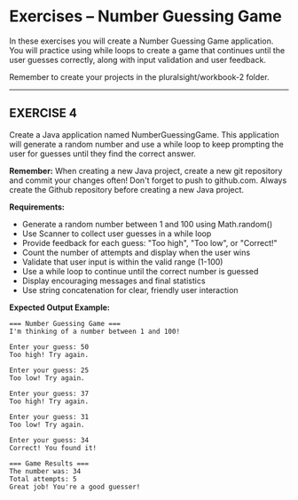 # **Exercises – Number Guessing Game**

In these exercises you will create a Number Guessing Game application. You will practice using while loops to create a game that continues until the user guesses correctly, along with input validation and user feedback.

Remember to create your projects in the pluralsight/workbook-2 folder.

---

## **EXERCISE 4**

Create a Java application named NumberGuessingGame. This application will generate a random number and use a while loop to keep prompting the user for guesses until they find the correct answer.

**Remember:** When creating a new Java project, create a new git repository and commit your changes often! Don't forget to push to github.com. Always create the Github repository before creating a new Java project.

**Requirements:**
- Generate a random number between 1 and 100 using Math.random()
- Use Scanner to collect user guesses in a while loop
- Provide feedback for each guess: "Too high", "Too low", or "Correct!"
- Count the number of attempts and display when the user wins
- Validate that user input is within the valid range (1-100)
- Use a while loop to continue until the correct number is guessed
- Display encouraging messages and final statistics
- Use string concatenation for clear, friendly user interaction

**Expected Output Example:**
```
=== Number Guessing Game ===
I'm thinking of a number between 1 and 100!

Enter your guess: 50
Too high! Try again.

Enter your guess: 25  
Too low! Try again.

Enter your guess: 37
Too high! Try again.

Enter your guess: 31
Too low! Try again.

Enter your guess: 34
Correct! You found it!

=== Game Results ===
The number was: 34
Total attempts: 5
Great job! You're a good guesser!
```